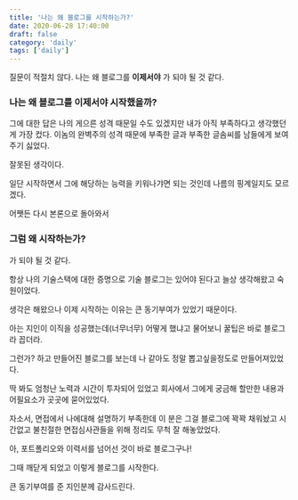 ```yaml
---
title: '나는 왜 블로그를 시작하는가?'
date: 2020-06-28 17:40:00
draft: false
category: 'daily'
tags: ['daily']
---
```


질문이 적절치 않다.
나는 왜 블로그를 **이제서야** 가 되야 될 것 같다.

### 나는 왜 블로그를 이제서야 시작했을까?

그에 대한 답은 나의 게으른 성격 때문일 수도 있겠지만
내가 아직 부족하다고 생각했던게 가장 컸다.
이놈의 완벽주의 성격 때문에 부족한 글과 부족한 글솜씨를 남들에게 보여주기 싫었다.

잘못된 생각이다.

일단 시작하면서 그에 해당하는 능력을 키워나갸면 되는 것인데
나름의 핑계일지도 모르겠다.

어쨋든 다시 본론으로 돌아와서

### 그럼 왜 시작하는가?

가 되야 될 것 같다.

항상 나의 기술스택에 대한 증명으로 기술 블로그는 있어야 된다고 늘상 생각해왔고 숙원이었다.

생각은 해왔으나 이제 시작하는 이유는 큰 동기부여가 있었기 때문이다.

아는 지인이 이직을 성공했는데(너무너무) 어떻게 했냐고 물어보니
꿀팁은 바로 블로그라 꼽더라.

그런가? 하고 만들어진 블로그를 보는데
나 같아도 정말 뽑고싶을정도로 만들어져있었다.

딱 봐도 엄청난 노력과 시간이 투자되어 있었고 회사에서 그에게 궁금해 할만한 내용과 어필요소가 곳곳에 묻어있었다.

자소서, 면접에서 나에대해 설명하기 부족한데 이 분은 그걸 블로그에 꽉꽉 채워놨고 시간없고 불친절한 면접심사관들을 위해 정리도 무척 잘 해놓았었다.

아, 포트폴리오와 이력서를 넘어선 것이 바로 블로그구나!

그때 깨닫게 되었고 이렇게 블로그를 시작한다.

큰 동기부여를 준 지인분께 감사드린다.
